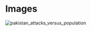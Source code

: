 # Images


![pakistan_attacks_versus_population](https://user-images.githubusercontent.com/44236305/50626658-61c5b980-0f27-11e9-944f-cf55b14c84fc.jpg)
